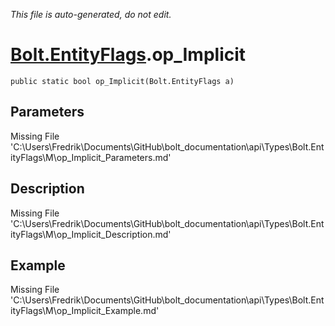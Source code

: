 *This file is auto-generated, do not edit.*

# [Bolt.EntityFlags](Types/Bolt.EntityFlags.md).op_Implicit
`public static bool op_Implicit(Bolt.EntityFlags a)`
## Parameters
Missing File 'C:\Users\Fredrik\Documents\GitHub\bolt_documentation\api\Types\Bolt.EntityFlags\M\op_Implicit_Parameters.md'
## Description
Missing File 'C:\Users\Fredrik\Documents\GitHub\bolt_documentation\api\Types\Bolt.EntityFlags\M\op_Implicit_Description.md'
## Example
Missing File 'C:\Users\Fredrik\Documents\GitHub\bolt_documentation\api\Types\Bolt.EntityFlags\M\op_Implicit_Example.md'
